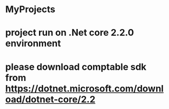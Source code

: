 # MyProjects
# project run on .Net core  2.2.0 environment 
# please download comptable sdk from https://dotnet.microsoft.com/download/dotnet-core/2.2
